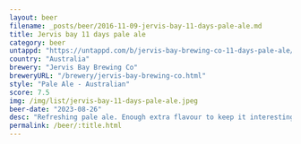 ```yaml
---
layout: beer
filename: _posts/beer/2016-11-09-jervis-bay-11-days-pale-ale.md
title: Jervis bay 11 days pale ale
category: beer
untappd: "https://untappd.com/b/jervis-bay-brewing-co-11-days-pale-ale/3631694"
country: "Australia"
brewery: "Jervis Bay Brewing Co"
breweryURL: "/brewery/jervis-bay-brewing-co.html"
style: "Pale Ale - Australian"
score: 7.5
img: /img/list/jervis-bay-11-days-pale-ale.jpeg
beer-date: "2023-08-26"
desc: "Refreshing pale ale. Enough extra flavour to keep it interesting"
permalink: /beer/:title.html
---
```

